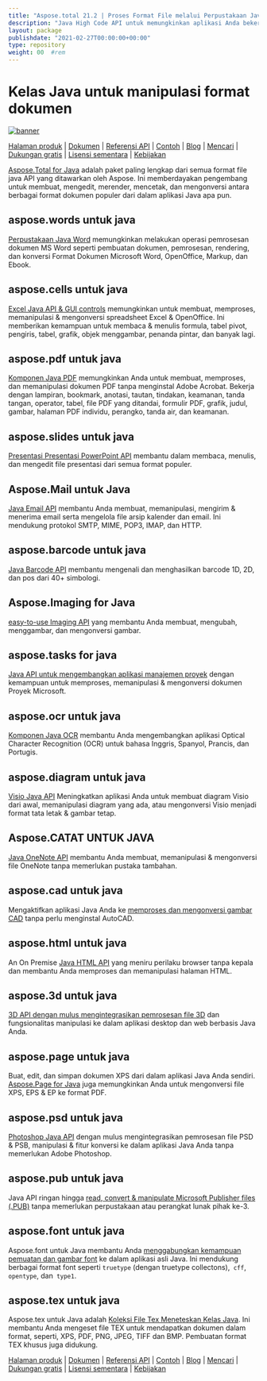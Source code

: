 ```yaml
---
title: "Aspose.total 21.2 | Proses Format File melalui Perpustakaan Java" 
description: "Java High Code API untuk memungkinkan aplikasi Anda bekerja dengan format file Microsoft Word, Excel, PowerPoint, Outlook, OneNote, 3D, CAD, PDF, GIS, Email, HTML, dll." 
layout: package
publishdate: "2021-02-27T00:00:00+00:00"
type: repository
weight: 00	#rem
---
```


# Kelas Java untuk manipulasi format dokumen
[![banner](../aspose_total-for-java-banner.png)](./)

[Halaman produk](https://products.aspose.com/total/java/) | [Dokumen](https://docs.aspose.com/total/java/) | [Referensi API](https://apireference.aspose.com/) | [Contoh](http://aspose.github.io) | [Blog](https://blog.aspose.com/category/total/) | [Mencari](https://search.aspose.com/) | [Dukungan gratis](https://forum.aspose.com/) | [Lisensi sementara](https://purchase.aspose.com/temporary-license) | [Kebijakan](https://purchase.aspose.com/policies)

[Aspose.Total for Java](https://docs.aspose.com/total/java/) adalah paket paling lengkap dari semua format file java API yang ditawarkan oleh Aspose. Ini memberdayakan pengembang untuk membuat, mengedit, merender, mencetak, dan mengonversi antara berbagai format dokumen populer dari dalam aplikasi Java apa pun.

## aspose.words untuk java

[Perpustakaan Java Word](https://products.aspose.com/words/java/) memungkinkan melakukan operasi pemrosesan dokumen MS Word seperti pembuatan dokumen, pemrosesan, rendering, dan konversi Format Dokumen Microsoft Word, OpenOffice, Markup, dan Ebook.

## aspose.cells untuk java

[Excel Java API & GUI controls](https://products.aspose.com/cells/java/) memungkinkan untuk membuat, memproses, memanipulasi & mengonversi spreadsheet Excel & OpenOffice. Ini memberikan kemampuan untuk membaca & menulis formula, tabel pivot, pengiris, tabel, grafik, objek menggambar, penanda pintar, dan banyak lagi.

## aspose.pdf untuk java

[Komponen Java PDF](https://products.aspose.com/pdf/java/) memungkinkan Anda untuk membuat, memproses, dan memanipulasi dokumen PDF tanpa menginstal Adobe Acrobat. Bekerja dengan lampiran, bookmark, anotasi, tautan, tindakan, keamanan, tanda tangan, operator, tabel, file PDF yang ditandai, formulir PDF, grafik, judul, gambar, halaman PDF individu, perangko, tanda air, dan keamanan.

## aspose.slides untuk java

[Presentasi Presentasi PowerPoint API](https://products.aspose.com/slides/java/) membantu dalam membaca, menulis, dan mengedit file presentasi dari semua format populer.

## Aspose.Mail untuk Java

[Java Email API](https://products.aspose.com/email/java/) membantu Anda membuat, memanipulasi, mengirim & menerima email serta mengelola file arsip kalender dan email. Ini mendukung protokol SMTP, MIME, POP3, IMAP, dan HTTP.

## aspose.barcode untuk java

[Java Barcode API](https://products.aspose.com/barcode/java/) membantu mengenali dan menghasilkan barcode 1D, 2D, dan pos dari 40+ simbologi.

## Aspose.Imaging for Java

[easy-to-use Imaging API](https://products.aspose.com/imaging/java/) yang membantu Anda membuat, mengubah, menggambar, dan mengonversi gambar.

## aspose.tasks for java

[Java API untuk mengembangkan aplikasi manajemen proyek](https://products.aspose.com/tasks/java/) dengan kemampuan untuk memproses, memanipulasi & mengonversi dokumen Proyek Microsoft.

## aspose.ocr untuk java

[Komponen Java OCR](https://products.aspose.com/ocr/java/) membantu Anda mengembangkan aplikasi Optical Character Recognition (OCR) untuk bahasa Inggris, Spanyol, Prancis, dan Portugis.

## aspose.diagram untuk java

[Visio Java API](https://products.aspose.com/diagram/java/) Meningkatkan aplikasi Anda untuk membuat diagram Visio dari awal, memanipulasi diagram yang ada, atau mengonversi Visio menjadi format tata letak & gambar tetap.

## Aspose.CATAT UNTUK JAVA

[Java OneNote API](https://products.aspose.com/note/java/) membantu Anda membuat, memanipulasi & mengonversi file OneNote tanpa memerlukan pustaka tambahan.

## aspose.cad untuk java

Mengaktifkan aplikasi Java Anda ke [memproses dan mengonversi gambar CAD](https://products.aspose.com/cad/java/) ​​tanpa perlu menginstal AutoCAD.

## aspose.html untuk java

An On Premise [Java HTML API](https://products.aspose.com/html/java/) yang meniru perilaku browser tanpa kepala dan membantu Anda memproses dan memanipulasi halaman HTML.

## aspose.3d untuk java

[3D API dengan mulus mengintegrasikan pemrosesan file 3D](https://products.aspose.com/3d/java/) dan fungsionalitas manipulasi ke dalam aplikasi desktop dan web berbasis Java Anda.

## aspose.page untuk java

Buat, edit, dan simpan dokumen XPS dari dalam aplikasi Java Anda sendiri. [Aspose.Page for Java](https://products.aspose.com/page/java/) juga memungkinkan Anda untuk mengonversi file XPS, EPS & EP ke format PDF.

## aspose.psd untuk java

[Photoshop Java API](https://products.aspose.com/psd/java/) dengan mulus mengintegrasikan pemrosesan file PSD & PSB, manipulasi & fitur konversi ke dalam aplikasi Java Anda tanpa memerlukan Adobe Photoshop.

## aspose.pub untuk java

Java API ringan hingga [read, convert & manipulate Microsoft Publisher files (.PUB)](https://products.aspose.com/pub/java/) tanpa memerlukan perpustakaan atau perangkat lunak pihak ke-3.

## aspose.font untuk java

Aspose.font untuk Java membantu Anda [menggabungkan kemampuan pemuatan dan gambar font](https://products.aspose.com/font/java/) ke dalam aplikasi asli Java. Ini mendukung berbagai format font seperti `truetype` (dengan truetype collectons),` cff`, `opentype`, dan` type1`.

## aspose.tex untuk java

Aspose.tex untuk Java adalah [Koleksi File Tex Meneteskan Kelas Java](https://products.aspose.com/tex/java/). Ini membantu Anda mengeset file TEX untuk mendapatkan dokumen dalam format, seperti, XPS, PDF, PNG, JPEG, TIFF dan BMP. Pembuatan format TEX khusus juga didukung.

[Halaman produk](https://products.aspose.com/total/java/) | [Dokumen](https://docs.aspose.com/total/java/) | [Referensi API](https://apireference.aspose.com/) | [Contoh](http://aspose.github.io) | [Blog](https://blog.aspose.com/category/total/) | [Mencari](https://search.aspose.com/) | [Dukungan gratis](https://forum.aspose.com/) | [Lisensi sementara](https://purchase.aspose.com/temporary-license) | [Kebijakan](https://purchase.aspose.com/policies)
